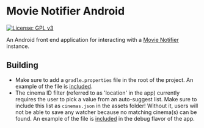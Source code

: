 # Movie Notifier Android

[![License: GPL v3](https://img.shields.io/badge/License-GPL%20v3-blue.svg)](https://github.com/jpelgrom/Movie-Notifier-Android/blob/master/LICENSE.md)

An Android front end application for interacting with a [Movie Notifier](https://github.com/SijmenHuizenga/Movie-Notifier) instance.

## Building

 - Make sure to add a `gradle.properties` file in the root of the project. An example of the file is [included](https://github.com/jpelgrom/Movie-Notifier-Android/blob/master/gradle.properties.example).
 - The cinema ID filter (referred to as 'location' in the app) currently requires the user to pick a value from an auto-suggest list. Make sure to include this list as `cinemas.json` in the assets folder! Without it, users will not be able to save any watcher because no matching cinema(s) can be found. An example of the file is [included](https://github.com/jpelgrom/Movie-Notifier-Android/blob/master/app/src/debug/assets/cinemas.json.example) in the debug flavor of the app.